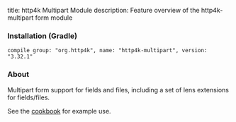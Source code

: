 title: http4k Multipart Module
description: Feature overview of the http4k-multipart form module

### Installation (Gradle)
```compile group: "org.http4k", name: "http4k-multipart", version: "3.32.1"```

### About

Multipart form support for fields and files, including a set of lens extensions for fields/files.

See the [cookbook](/cookbook/multipart_forms/) for example use.
